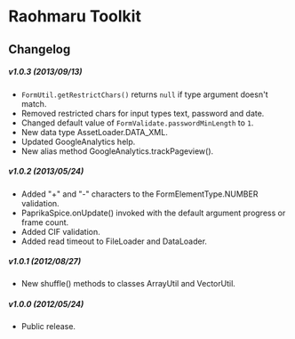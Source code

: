 ﻿Raohmaru Toolkit
================

Changelog
---------

##### v1.0.3 (2013/09/13)
* `FormUtil.getRestrictChars()` returns `null` if type argument doesn't match.
* Removed restricted chars for input types text, password and date.
* Changed default value of `FormValidate.passwordMinLength` to `1`.
* New data type AssetLoader.DATA_XML.
* Updated GoogleAnalytics help.
* New alias method GoogleAnalytics.trackPageview().

##### v1.0.2 (2013/05/24)
* Added "+" and "-" characters to the FormElementType.NUMBER validation.
* PaprikaSpice.onUpdate() invoked with the default argument progress or frame count.
* Added CIF validation.
* Added read timeout to FileLoader and DataLoader.

##### v1.0.1 (2012/08/27)
* New shuffle() methods to classes ArrayUtil and VectorUtil.

##### v1.0.0 (2012/05/24)
* Public release.